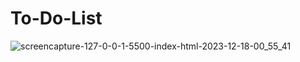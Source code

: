 # To-Do-List

![screencapture-127-0-0-1-5500-index-html-2023-12-18-00_55_41](https://github.com/Krisheditz03/To-Do-List/assets/135522095/baac7d33-f104-4e1c-a364-6ade481564ea)
